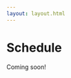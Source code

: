 ```yaml
---
layout: layout.html
---
```


<div class="container section short workshops">
	<h1 class="section-header">Schedule</h1>
	<p class="copy">Coming soon!</p>
</div>